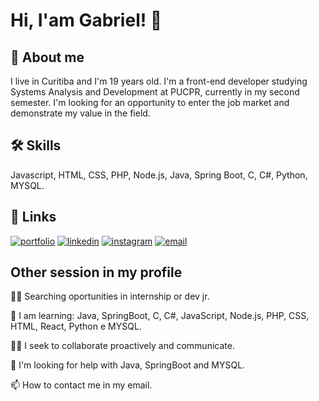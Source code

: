 
# Hi, I'am Gabriel! 👋


## 🚀 About me

I live in Curitiba and I'm 19 years old. I'm a front-end developer studying Systems Analysis and Development at PUCPR, currently in my second semester. I'm looking for an opportunity to enter the job market and demonstrate my value in the field.

## 🛠 Skills
Javascript, HTML, CSS, PHP, Node.js, Java, Spring Boot, C, C#, Python, MYSQL.


## 🔗 Links
[![portfolio](https://img.shields.io/badge/my_portfolio-000?style=for-the-badge&logo=ko-fi&logoColor=white)]()
[![linkedin](https://img.shields.io/badge/linkedin-0A66C2?style=for-the-badge&logo=linkedin&logoColor=white)](https://www.linkedin.com/in/gabriel-yara-fracaro-b597452b5)
[![instagram](https://img.shields.io/badge/Instagram-E4405F?style=for-the-badge&logo=instagram&logoColor=white)](https://www.instagram.com/g8brielyara)
[![email](https://img.shields.io/badge/Email-D14836?style=for-the-badge&logo=gmail&logoColor=white)](https://outlook.live.com/mail/gabrielyarafracaro231@hotmail.com)


## Other session in my profile
👩‍💻 Searching oportunities in internship or dev jr.

🧠 I am learning: Java, SpringBoot, C, C#, JavaScript, Node.js, PHP, CSS, HTML, React, Python e MYSQL.

👯‍♀️ I seek to collaborate proactively and communicate.

🤔 I'm looking for help with Java, SpringBoot and MYSQL.


📫 How to contact me in my email.


